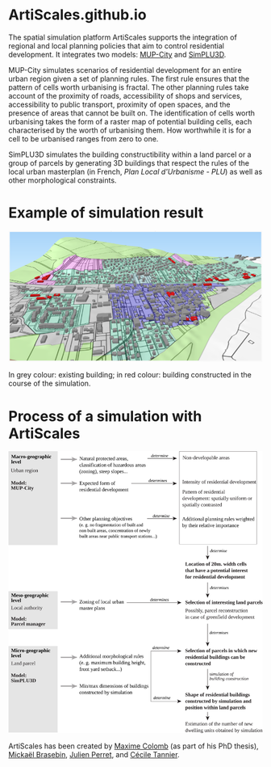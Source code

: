 # ArtiScales.github.io
The spatial simulation platform ArtiScales supports the integration of regional and local planning policies that aim to control residential development. It integrates two models: [MUP-City](https://sourcesup.renater.fr/mupcity/en.html) and [SimPLU3D](https://simplu3d.github.io/).

MUP-City simulates scenarios of residential development for an entire urban region given a set of planning rules. The first rule ensures that the pattern of cells worth urbanising is fractal. The other planning rules take account of the proximity of roads, accessibility of shops and services, accessibility to public transport, proximity of open spaces, and the presence of areas that cannot be built on. The identification of cells worth urbanising takes the form of a raster map of potential building cells, each characterised by the worth of urbanising them. How worthwhile it is for a cell to be urbanised ranges from zero to one.

SimPLU3D simulates the building constructibility within a land parcel or a group of parcels by generating 3D buildings that respect the rules of the local urban masterplan (in French, *Plan Local d'Urbanisme - PLU*) as well as other morphological constraints.

# Example of simulation result

![Example of simulation result](ArtiScalesExampleSimulationResults.png)

In grey colour: existing building; in red colour: building constructed in the course of the simulation.

# Process of a simulation with ArtiScales

![Process of a simulation with ArtiScales](ArtiScales-presentation-en_v0.png)

ArtiScales has been created by [Maxime Colomb](http://recherche.ign.fr/labos/cogit/english/cv.php?nom=Colomb) (as part of his PhD thesis), [Mickaël Brasebin](http://recherche.ign.fr/labos/cogit/english/cv.php?prenom=&nom=Brasebin), [Julien Perret](http://recherche.ign.fr/labos/cogit/english/cv.php?prenom=&nom=Perret), and [Cécile Tannier](http://thema.univ-fcomte.fr/en/page_personnelle/ctannier).
